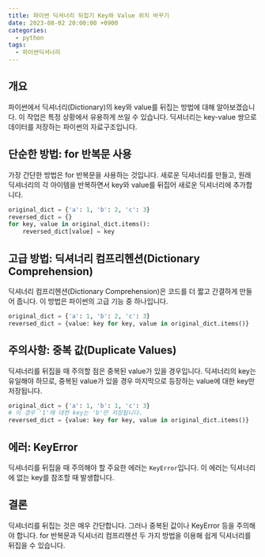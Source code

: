```yaml
---
title: 파이썬 딕셔너리 뒤집기 Key와 Value 위치 바꾸기
date: 2023-08-02 20:00:00 +0900
categories:
  - python
tags: 
  - 파이썬딕셔너리
---
```


## 개요

파이썬에서 딕셔너리(Dictionary)의 key와 value를 뒤집는 방법에 대해 알아보겠습니다. 이 작업은 특정 상황에서 유용하게 쓰일 수 있습니다. 딕셔너리는 key-value 쌍으로 데이터를 저장하는 파이썬의 자료구조입니다.

## 단순한 방법: for 반복문 사용

가장 간단한 방법은 for 반복문을 사용하는 것입니다. 새로운 딕셔너리를 만들고, 원래 딕셔너리의 각 아이템을 반복하면서 key와 value를 뒤집어 새로운 딕셔너리에 추가합니다.

```python
original_dict = {'a': 1, 'b': 2, 'c': 3}
reversed_dict = {}
for key, value in original_dict.items():
    reversed_dict[value] = key
```

## 고급 방법: 딕셔너리 컴프리헨션(Dictionary Comprehension)

딕셔너리 컴프리헨션(Dictionary Comprehension)은 코드를 더 짧고 간결하게 만들어 줍니다. 이 방법은 파이썬의 고급 기능 중 하나입니다.

```python
original_dict = {'a': 1, 'b': 2, 'c': 3}
reversed_dict = {value: key for key, value in original_dict.items()}
```

## 주의사항: 중복 값(Duplicate Values)

딕셔너리를 뒤집을 때 주의할 점은 중복된 value가 있을 경우입니다. 딕셔너리의 key는 유일해야 하므로, 중복된 value가 있을 경우 마지막으로 등장하는 value에 대한 key만 저장됩니다.

```python
original_dict = {'a': 1, 'b': 1, 'c': 3}
# 이 경우 '1'에 대한 key는 'b'만 저장됩니다.
reversed_dict = {value: key for key, value in original_dict.items()}
```

## 에러: KeyError

딕셔너리를 뒤집을 때 주의해야 할 주요한 에러는 `KeyError`입니다. 이 에러는 딕셔너리에 없는 key를 참조할 때 발생합니다.

## 결론

딕셔너리를 뒤집는 것은 매우 간단합니다. 그러나 중복된 값이나 KeyError 등을 주의해야 합니다. for 반복문과 딕셔너리 컴프리헨션 두 가지 방법을 이용해 쉽게 딕셔너리를 뒤집을 수 있습니다.
